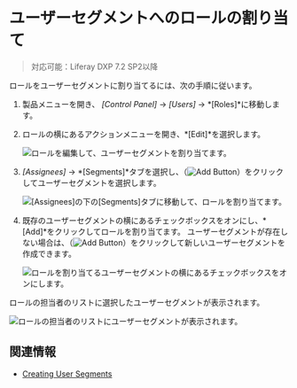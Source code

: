 # ユーザーセグメントへのロールの割り当て

> 対応可能：Liferay DXP 7.2 SP2以降

<!-- We will need a proper introduction here about what this is all about / value proposition. -->

ロールをユーザーセグメントに割り当てるには、次の手順に従います。

1.  製品メニューを開き、 *[Control Panel]* → *[Users]* → *[Roles]*に移動します。

2.  ロールの横にあるアクションメニューを開き、*[Edit]*を選択します。

    ![ロールを編集して、ユーザーセグメントを割り当てます。](./assigning-roles-to-user-segments/images/01.png)

3.  *[Assignees]* → *[Segments]*タブを選択し、（![Add Button](../../../images/icon-add.png)）をクリックしてユーザーセグメントを選択します。

    ![[Assignees]の下の[Segments]タブに移動して、ロールを割り当てます。](./assigning-roles-to-user-segments/images/02.png)

4.  既存のユーザーセグメントの横にあるチェックボックスをオンにし、*[Add]*をクリックしてロールを割り当てます。 ユーザーセグメントが存在しない場合は、（![Add Button](../../../images/icon-add.png)）をクリックして新しいユーザーセグメントを作成できます。

    ![ロールを割り当てるユーザーセグメントの横にあるチェックボックスをオンにします。](./assigning-roles-to-user-segments/images/03.png)

ロールの担当者のリストに選択したユーザーセグメントが表示されます。

![ロールの担当者のリストにユーザーセグメントが表示されます。](./assigning-roles-to-user-segments/images/04.png)

## 関連情報

  - [Creating User Segments](../../../../site-building/personalizing-site-experience/segmentation/creating-and-managing-user-segments.md)
